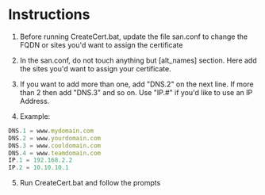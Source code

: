# Instructions
1. Before running CreateCert.bat, update the file san.conf to change the FQDN or sites you'd want to assign the certificate

2. In the san.conf, do not touch anything but [alt_names] section. Here add the sites you'd want to assign your certificate. 

3. If you want to add more than one, add "DNS.2" on the next line. If more than 2 then add "DNS.3" and so on. Use "IP.#" if you'd like to use an IP Address.

4. Example:
```javascript
DNS.1 = www.mydomain.com
DNS.2 = www.yourdomain.com
DNS.3 = www.cooldomain.com
DNS.4 = www.teamdomain.com
IP.1 = 192.168.2.2
IP.2 = 10.10.10.1
````
5. Run CreateCert.bat and follow the prompts
